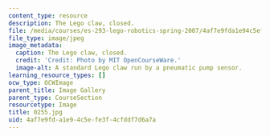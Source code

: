 ```yaml
---
content_type: resource
description: The Lego claw, closed.
file: /media/courses/es-293-lego-robotics-spring-2007/4af7e9fda1e94c5efe3f4cfddf7d6a7a_0255.jpg
file_type: image/jpeg
image_metadata:
  caption: The Lego claw, closed.
  credit: 'Credit: Photo by MIT OpenCourseWare.'
  image-alt: A standard Lego claw run by a pneumatic pump sensor.
learning_resource_types: []
ocw_type: OCWImage
parent_title: Image Gallery
parent_type: CourseSection
resourcetype: Image
title: 0255.jpg
uid: 4af7e9fd-a1e9-4c5e-fe3f-4cfddf7d6a7a
---
```

